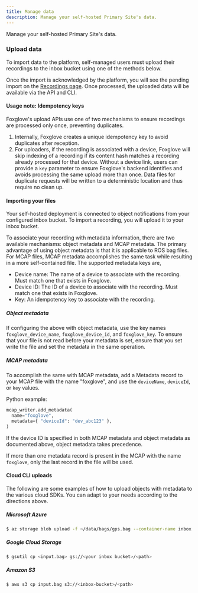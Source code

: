 ```yaml
---
title: Manage data
description: Manage your self-hosted Primary Site's data.
---
```


Manage your self-hosted Primary Site's data.

### Upload data

To import data to the platform, self-managed users must upload their recordings
to the inbox bucket using one of the methods below.

Once the import is acknowledged by the platform, you will see the pending
import on the [Recordings page](https://console.foxglove.dev/recordings). Once
processed, the uploaded data will be available via the API and CLI.

#### Usage note: Idempotency keys
Foxglove's upload APIs use one of two mechanisms to ensure recordings are
processed only once, preventing duplicates.
1. Internally, Foxglove creates a unique idempotency key to avoid duplicates after reception.
2. For uploaders, if the recording is associated with a device, Foxglove will
   skip indexing of a recording if its content hash matches a recording already
   processed for that device. Without a device link, users can provide a `key`
   parameter to ensure Foxglove's backend identifies and avoids processing the
   same upload more than once. Data files for duplicate requests will be written
   to a deterministic location and thus require no clean up.

#### Importing your files
Your self-hosted deployment is connected to object notifications from your
configured inbox bucket. To import a recording, you will upload it to your inbox
bucket.

To associate your recording with metadata information, there are two available
mechanisms: object metadata and MCAP metadata. The primary advantage of using
object metadata is that it is applicable to ROS bag files. For MCAP files, MCAP
metadata accomplishes the same task while resulting in a more self-contained
file. The supported metadata keys are,
* Device name:  The name of a device to associate with the recording. Must match one that exists in Foxglove.
* Device ID: The ID of a device to associate with the recording. Must match one that exists in Foxglove.
* Key: An idempotency key to associate with the recording.

##### Object metadata
If configuring the above with object metadata, use the key names
`foxglove_device_name`, `foxglove_device_id`, and `foxglove_key`. To ensure that
your file is not read before your metadata is set, ensure that you set write the
file and set the metadata in the same operation.

##### MCAP metadata
To accomplish the same with MCAP metadata, add a Metadata record to your MCAP
file with the name "foxglove", and use the `deviceName`, `deviceId`, or `key`
values.

Python example:

```py
mcap_writer.add_metadata(
  name="foxglove",
  metadata={ "deviceId": "dev_abc123" },
)
```

If the device ID is specified in both MCAP metadata and object metadata as documented above, object metadata takes precedence.

If more than one metadata record is present in the MCAP with the name `foxglove`, only the last record in the file will be used.

#### Cloud CLI uploads

The following are some examples of how to upload objects with metadata to the
various cloud SDKs. You can adapt to your needs according to the directions
above.

##### Microsoft Azure

```bash
$ az storage blob upload -f ~/data/bags/gps.bag --container-name inbox --account-name yourorgfgstorage -n gps.bag --overwrite
```

##### Google Cloud Storage

```bash
$ gsutil cp <input.bag> gs://<your inbox bucket>/<path>
```

##### Amazon S3

```bash
$ aws s3 cp input.bag s3://<inbox-bucket>/<path>
```
